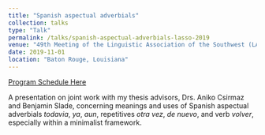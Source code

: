 ```yaml
---
title: "Spanish aspectual adverbials"
collection: talks
type: "Talk"
permalink: /talks/spanish-aspectual-adverbials-lasso-2019
venue: "49th Meeting of the Linguistic Association of the Southwest (LASSO)"
date: 2019-11-01
location: "Baton Rouge, Louisiana"
---
```


[Program Schedule Here](https://lassolsuchll2019.weebly.com/uploads/1/2/5/5/125541133/program_final_10-26-19.pdf)

A presentation on joint work with my thesis advisors, Drs. Aniko Csirmaz and Benjamin Slade, concerning meanings and uses of Spanish aspectual adverbials *todavia*, *ya*, *aun*, repetitives *otra vez*, *de nuevo*, and verb *volver*, especially within a minimalist framework.
